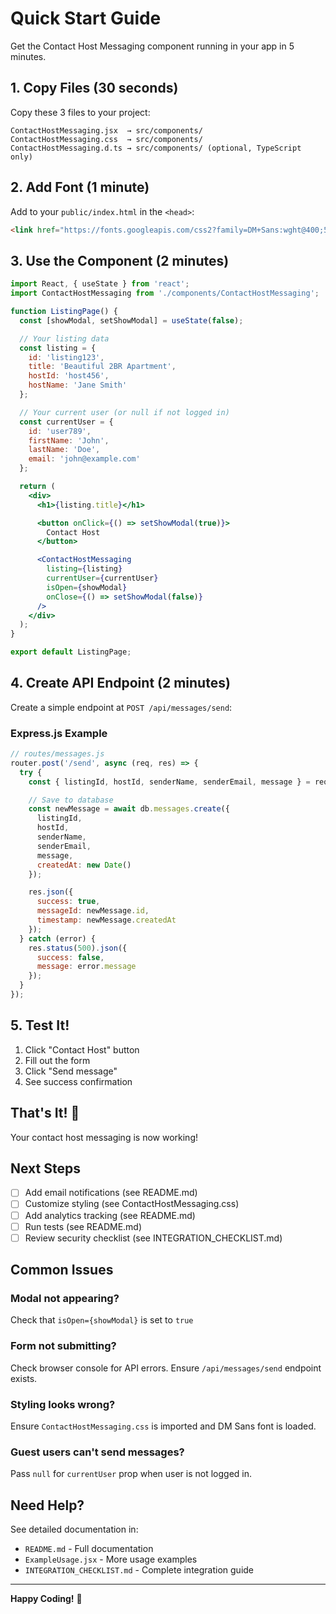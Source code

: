 # Quick Start Guide

Get the Contact Host Messaging component running in your app in 5 minutes.

## 1. Copy Files (30 seconds)

Copy these 3 files to your project:
```
ContactHostMessaging.jsx  → src/components/
ContactHostMessaging.css  → src/components/
ContactHostMessaging.d.ts → src/components/ (optional, TypeScript only)
```

## 2. Add Font (1 minute)

Add to your `public/index.html` in the `<head>`:

```html
<link href="https://fonts.googleapis.com/css2?family=DM+Sans:wght@400;500&display=swap" rel="stylesheet">
```

## 3. Use the Component (2 minutes)

```jsx
import React, { useState } from 'react';
import ContactHostMessaging from './components/ContactHostMessaging';

function ListingPage() {
  const [showModal, setShowModal] = useState(false);

  // Your listing data
  const listing = {
    id: 'listing123',
    title: 'Beautiful 2BR Apartment',
    hostId: 'host456',
    hostName: 'Jane Smith'
  };

  // Your current user (or null if not logged in)
  const currentUser = {
    id: 'user789',
    firstName: 'John',
    lastName: 'Doe',
    email: 'john@example.com'
  };

  return (
    <div>
      <h1>{listing.title}</h1>

      <button onClick={() => setShowModal(true)}>
        Contact Host
      </button>

      <ContactHostMessaging
        listing={listing}
        currentUser={currentUser}
        isOpen={showModal}
        onClose={() => setShowModal(false)}
      />
    </div>
  );
}

export default ListingPage;
```

## 4. Create API Endpoint (2 minutes)

Create a simple endpoint at `POST /api/messages/send`:

### Express.js Example
```javascript
// routes/messages.js
router.post('/send', async (req, res) => {
  try {
    const { listingId, hostId, senderName, senderEmail, message } = req.body;

    // Save to database
    const newMessage = await db.messages.create({
      listingId,
      hostId,
      senderName,
      senderEmail,
      message,
      createdAt: new Date()
    });

    res.json({
      success: true,
      messageId: newMessage.id,
      timestamp: newMessage.createdAt
    });
  } catch (error) {
    res.status(500).json({
      success: false,
      message: error.message
    });
  }
});
```

## 5. Test It!

1. Click "Contact Host" button
2. Fill out the form
3. Click "Send message"
4. See success confirmation

## That's It! 🎉

Your contact host messaging is now working!

## Next Steps

- [ ] Add email notifications (see README.md)
- [ ] Customize styling (see ContactHostMessaging.css)
- [ ] Add analytics tracking (see README.md)
- [ ] Run tests (see README.md)
- [ ] Review security checklist (see INTEGRATION_CHECKLIST.md)

## Common Issues

### Modal not appearing?
Check that `isOpen={showModal}` is set to `true`

### Form not submitting?
Check browser console for API errors. Ensure `/api/messages/send` endpoint exists.

### Styling looks wrong?
Ensure `ContactHostMessaging.css` is imported and DM Sans font is loaded.

### Guest users can't send messages?
Pass `null` for `currentUser` prop when user is not logged in.

## Need Help?

See detailed documentation in:
- `README.md` - Full documentation
- `ExampleUsage.jsx` - More usage examples
- `INTEGRATION_CHECKLIST.md` - Complete integration guide

---

**Happy Coding!** 🚀
